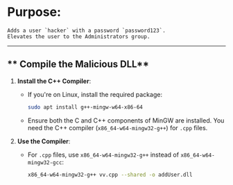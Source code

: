 # **Purpose**:
    Adds a user `hacker` with a password `password123`.
    Elevates the user to the Administrators group.

---

## ** Compile the Malicious DLL**

1. **Install the C++ Compiler**:
   - If you're on Linux, install the required package:
     ```bash
     sudo apt install g++-mingw-w64-x86-64
     ```

   - Ensure both the C and C++ components of MinGW are installed. You need the C++ compiler (`x86_64-w64-mingw32-g++`) for `.cpp` files.

2. **Use the  Compiler**:
   - For `.cpp` files, use `x86_64-w64-mingw32-g++` instead of `x86_64-w64-mingw32-gcc`:
     ```bash
     x86_64-w64-mingw32-g++ vv.cpp --shared -o addUser.dll
     ```

